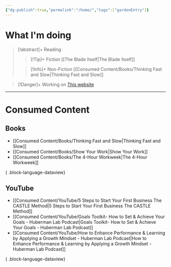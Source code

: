 ```yaml
---
{"dg-publish":true,"permalink":"/home/","tags":["gardenEntry"]}
---
```


# What I'm doing
> [!abstract]+ Reading
> > [!Tip]+ Fiction
> > [[The Blade Itself\|The Blade Itself]]
> 
> > [!Info]+ Non-Fiction
> > [[Consumed Content/Books/Thinking Fast and Slow\|Thinking Fast and Slow]]

> [!Danger]+ Working on
> [This website](https://emrey.vercel.app/)

---
# Consumed Content
## Books
- [[Consumed Content/Books/Thinking Fast and Slow\|Thinking Fast and Slow]]
- [[Consumed Content/Books/Show Your Work\|Show Your Work]]
- [[Consumed Content/Books/The 4-Hour Workweek\|The 4-Hour Workweek]]

{ .block-language-dataview}
## YouTube
- [[Consumed Content/YouTube/5 Steps to Start Your First Business The CASTLE Method\|5 Steps to Start Your First Business The CASTLE Method]]
- [[Consumed Content/YouTube/Goals Toolkit- How to Set & Achieve Your Goals - Huberman Lab Podcast\|Goals Toolkit- How to Set & Achieve Your Goals - Huberman Lab Podcast]]
- [[Consumed Content/YouTube/How to Enhance Performance & Learning by Applying a Growth Mindset - Huberman Lab Podcast\|How to Enhance Performance & Learning by Applying a Growth Mindset - Huberman Lab Podcast]]

{ .block-language-dataview}